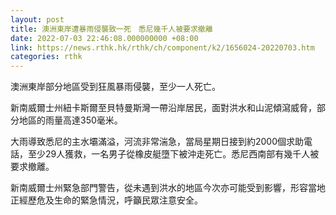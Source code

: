 ```yaml
---
layout: post
title: 澳洲東岸遭暴雨侵襲致一死　悉尼幾千人被要求撤離
date: 2022-07-03 22:46:08.000000000 +08:00
link: https://news.rthk.hk/rthk/ch/component/k2/1656024-20220703.htm
categories: rthk
---
```


澳洲東岸部分地區受到狂風暴雨侵襲，至少一人死亡。

新南威爾士州紐卡斯爾至貝特曼斯灣一帶沿岸居民，面對洪水和山泥傾瀉威脅，部分地區的雨量高達350毫米。

大雨導致悉尼的主水壩滿溢，河流非常湍急，當局星期日接到約2000個求助電話，至少29人獲救，一名男子從橡皮艇墮下被沖走死亡。悉尼西南部有幾千人被要求撤離。

新南威爾士州緊急部門警告，從未遇到洪水的地區今次亦可能受到影響，形容當地正經歷危及生命的緊急情況，呼籲民眾注意安全。
